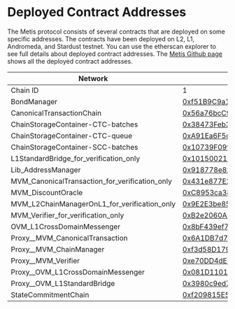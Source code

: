 # Deployed Contract Addresses

The Metis protocol consists of several contracts that are deployed on some specific addresses. The contracts have been deployed on L2, L1, Andromeda, and Stardust testnet. You can use the etherscan explorer to see full details about deployed contract addresses. The [Metis Github page](https://github.com/MetisProtocol/mvm/tree/develop/packages/contracts/deployments) shows all the deployed contract addresses.



| Network                                            | **Andromeda (Mainnet)**                                                                                               | **Goerli (Testnet)**                                                                                                         |
| -------------------------------------------------- | --------------------------------------------------------------------------------------------------------------------- | ---------------------------------------------------------------------------------------------------------------------------- |
| Chain ID                                           | 1                                                                                                                     | 5                                                                                                                            |
| BondManager                                        | [0xf51B9C9a1c12e7E48BEC15DC358D0C1f0d7Eb3be](https://etherscan.io/address/0xf51B9C9a1c12e7E48BEC15DC358D0C1f0d7Eb3be) | [0x68c39fc25cd754009C87B3160D5Fc9c155A6dFb9](https://goerli.etherscan.io/address/0x68c39fc25cd754009C87B3160D5Fc9c155A6dFb9) |
| CanonicalTransactionChain                          | [0x56a76bcC92361f6DF8D75476feD8843EdC70e1C9](https://etherscan.io/address/0x56a76bcC92361f6DF8D75476feD8843EdC70e1C9) | [0x6Aec60fc997B4e2931b892398517b56F7b3C48Dd](https://goerli.etherscan.io/address/0x6Aec60fc997B4e2931b892398517b56F7b3C48Dd) |
| ChainStorageContainer-CTC-batches                  | [0x38473Feb3A6366757A249dB2cA4fBB2C663416B7](https://etherscan.io/address/0x38473Feb3A6366757A249dB2cA4fBB2C663416B7) | [0x6782E5641Ba2D8036Db827B42744f0a93Dd45f07](https://goerli.etherscan.io/address/0x6782E5641Ba2D8036Db827B42744f0a93Dd45f07) |
| ChainStorageContainer-CTC-queue                    | [0xA91Ea6F5d1EDA8e6686639d6C88b309cF35D2E57](https://etherscan.io/address/0xA91Ea6F5d1EDA8e6686639d6C88b309cF35D2E57) | [0x65d84E31C6958D6b46686DDfe894Dd35B8876F11](https://goerli.etherscan.io/address/0x65d84E31C6958D6b46686DDfe894Dd35B8876F11) |
| ChainStorageContainer-SCC-batches                  | [0x10739F09f6e62689c0aA8A1878816de9e166d6f9](https://etherscan.io/address/0x10739F09f6e62689c0aA8A1878816de9e166d6f9) | [0x553417fEB2B366c7a4f9aAa2C8B9330CAFfd95E4](https://goerli.etherscan.io/address/0x553417fEB2B366c7a4f9aAa2C8B9330CAFfd95E4) |
| L1StandardBridge\_for\_verification\_only          | [0x101500214981e7A5Ad2334D8404eaF365C2c3113](https://etherscan.io/address/0x101500214981e7A5Ad2334D8404eaF365C2c3113) | [0x55d3fE19b97D5f948aE277056c1F96fe18E8B0c0](https://goerli.etherscan.io/address/0x55d3fE19b97D5f948aE277056c1F96fe18E8B0c0) |
| Lib\_AddressManager                                | [0x918778e825747a892b17C66fe7D24C618262867d](https://etherscan.io/address/0x918778e825747a892b17C66fe7D24C618262867d) | [0x0C40f1f7A3B348F8e223F25e9d5808eA5FB43349](https://goerli.etherscan.io/address/0x0C40f1f7A3B348F8e223F25e9d5808eA5FB43349) |
| MVM\_CanonicalTransaction\_for\_verification\_only | [0x431e877E216714647a4DCcEFFC03d7B4Fd4B825E](https://etherscan.io/address/0x431e877E216714647a4DCcEFFC03d7B4Fd4B825E) | [0x174eADC85E3B39F48bD378bc63301247854E9385](https://goerli.etherscan.io/address/0x174eADC85E3B39F48bD378bc63301247854E9385) |
| MVM\_DiscountOracle                                | [0xC8953ca384b4AdC8B1b11B030Afe2F05471664b0](https://etherscan.io/address/0xC8953ca384b4AdC8B1b11B030Afe2F05471664b0) | [0xd6274CEA1fD5a84b30bbC851DF6c73A5D1A78A32](https://goerli.etherscan.io/address/0xd6274CEA1fD5a84b30bbC851DF6c73A5D1A78A32) |
| MVM\_L2ChainManagerOnL1\_for\_verification\_only   | [0x9E2E3be85df5Ca63DE7674BA64ffD564075f3B48](https://etherscan.io/address/0x9E2E3be85df5Ca63DE7674BA64ffD564075f3B48) | [0x828c94303251ee2A66d4aEC2714500384453307F](https://goerli.etherscan.io/address/0x828c94303251ee2A66d4aEC2714500384453307F) |
| MVM\_Verifier\_for\_verification\_only             | [0xB2e2060A179e67cA4299Cc79fA337B98791DE069](https://etherscan.io/address/0xB2e2060A179e67cA4299Cc79fA337B98791DE069) | [0x538c6E5C076f8d752F5fBad308a381A370092579](https://goerli.etherscan.io/address/0x538c6E5C076f8d752F5fBad308a381A370092579) |
| OVM\_L1CrossDomainMessenger                        | [0x8bF439ef7167023F009E24b21719Ca5f768Ecb36](https://etherscan.io/address/0x8bF439ef7167023F009E24b21719Ca5f768Ecb36) | [0x2562Fbe25611C70e7674fb6bc1268F26D484C8F8](https://goerli.etherscan.io/address/0x2562Fbe25611C70e7674fb6bc1268F26D484C8F8) |
| Proxy\_\_MVM\_CanonicalTransaction                 | [0x6A1DB7d799FBA381F2a518cA859ED30cB8E1d41a](https://etherscan.io/address/0x6A1DB7d799FBA381F2a518cA859ED30cB8E1d41a) | [0x9257d9d478fb71B98Cc2d1866B1A8C504a8B64C7](https://goerli.etherscan.io/address/0x9257d9d478fb71B98Cc2d1866B1A8C504a8B64C7) |
| Proxy\_\_MVM\_ChainManager                         | [0xf3d58D1794f2634d6649a978f2dc093898FEEBc0](https://etherscan.io/address/0xf3d58D1794f2634d6649a978f2dc093898FEEBc0) | [0xE11986E6dDE546294b43f1eCc7181749322E89bf](https://goerli.etherscan.io/address/0xE11986E6dDE546294b43f1eCc7181749322E89bf) |
| Proxy\_\_MVM\_Verifier                             | [0xe70DD4dE81D282B3fa92A6700FEE8339d2d9b5cb](https://etherscan.io/address/0xe70DD4dE81D282B3fa92A6700FEE8339d2d9b5cb) | [0x7ae231F97dd9EFFBE1F84474c050F124074Fb45e](https://goerli.etherscan.io/address/0x7ae231F97dd9EFFBE1F84474c050F124074Fb45e) |
| Proxy\_\_OVM\_L1CrossDomainMessenger               | [0x081D1101855bD523bA69A9794e0217F0DB6323ff](https://etherscan.io/address/0x081D1101855bD523bA69A9794e0217F0DB6323ff) | [0x914Aed79Cd083B5043C75A90616CC2A0477bf86c](https://goerli.etherscan.io/address/0x914Aed79Cd083B5043C75A90616CC2A0477bf86c) |
| Proxy\_\_OVM\_L1StandardBridge                     | [0x3980c9ed79d2c191A89E02Fa3529C60eD6e9c04b](https://etherscan.io/address/0x3980c9ed79d2c191A89E02Fa3529C60eD6e9c04b) | [0xCF7257A86A5dBba34bAbcd2680f209eb9a05b2d2](https://goerli.etherscan.io/address/0xCF7257A86A5dBba34bAbcd2680f209eb9a05b2d2) |
| StateCommitmentChain                               | [0xf209815E595Cdf3ed0aAF9665b1772e608AB9380](https://etherscan.io/address/0xf209815E595Cdf3ed0aAF9665b1772e608AB9380) | [0xd7344Cd0cC2C1A4c208B87fF227aDd1A576ac397](https://goerli.etherscan.io/address/0xd7344Cd0cC2C1A4c208B87fF227aDd1A576ac397) |
